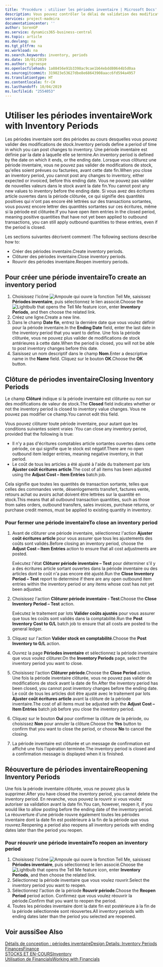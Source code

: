 ```yaml
---
title: 'Procédure : utiliser les périodes inventaire | Microsoft Docs'
description: Vous pouvez contrôler le délai de validation des modifications du stock en définissant des périodes inventaire.
services: project-madeira
documentationcenter: ''
author: SorenGP
ms.service: dynamics365-business-central
ms.topic: article
ms.devlang: na
ms.tgt_pltfrm: na
ms.workload: na
ms.search.keywords: inventory, periods
ms.date: 10/01/2019
ms.author: sgroespe
ms.openlocfilehash: 1a88456e91b3398ac9cae1b64ebdd80644b5d0aa
ms.sourcegitcommit: 319023e53627dbe8e68643908aacc6fd594a4957
ms.translationtype: HT
ms.contentlocale: fr-CH
ms.lasthandoff: 10/04/2019
ms.locfileid: "2554053"
---
```

# <a name="work-with-inventory-periods"></a><span data-ttu-id="00b55-103">Utiliser les périodes inventaire</span><span class="sxs-lookup"><span data-stu-id="00b55-103">Work with Inventory Periods</span></span>
<span data-ttu-id="00b55-104">Les périodes inventaire sont des périodes au cours desquelles vous pouvez valider des modifications de stock.</span><span class="sxs-lookup"><span data-stu-id="00b55-104">Inventory periods define a period of time in which you can post changes to inventory.</span></span> <span data-ttu-id="00b55-105">Une période inventaire est définie par la date à laquelle elle se termine.</span><span class="sxs-lookup"><span data-stu-id="00b55-105">An inventory period is defined by the date on which it ends, or the ending date.</span></span> <span data-ttu-id="00b55-106">Lorsque vous clôturez une période inventaire, vous ne pouvez pas valider de modifications de stock, qu'elles soient prévues ou facturées, avant cette date fin.</span><span class="sxs-lookup"><span data-stu-id="00b55-106">When you close an inventory period, you cannot post any changes to inventory, either expected or invoiced, before this ending date.</span></span> <span data-ttu-id="00b55-107">Vous ne pouvez pas valider de nouvelles valeurs dans le stock avant la date fin.</span><span class="sxs-lookup"><span data-stu-id="00b55-107">You cannot post any new values to inventory before the ending date.</span></span> <span data-ttu-id="00b55-108">Si vous avez des écritures article ouvertes dans la période clôturée, ce qui signifie des quantités positives qui n'ont pas encore été lettrées sur des transactions sortantes, vous pouvez encore lettrer des quantités sortantes sur ces écritures, même si la période est clôturée.</span><span class="sxs-lookup"><span data-stu-id="00b55-108">If you have open item entries in the closed period, meaning positive quantities that have not yet been applied to outbound transactions, you can still apply outbound quantities to these entries, even if the period is closed.</span></span>  

<span data-ttu-id="00b55-109">Les sections suivantes décrivent comment :</span><span class="sxs-lookup"><span data-stu-id="00b55-109">The following sections describe how to:</span></span>

* <span data-ttu-id="00b55-110">Créer des périodes inventaire.</span><span class="sxs-lookup"><span data-stu-id="00b55-110">Create inventory periods.</span></span>  
* <span data-ttu-id="00b55-111">Clôturer des périodes inventaire.</span><span class="sxs-lookup"><span data-stu-id="00b55-111">Close inventory periods.</span></span>  
* <span data-ttu-id="00b55-112">Rouvrir des périodes inventaire.</span><span class="sxs-lookup"><span data-stu-id="00b55-112">Reopen inventory periods.</span></span>  

## <a name="to-create-an-inventory-period"></a><span data-ttu-id="00b55-113">Pour créer une période inventaire</span><span class="sxs-lookup"><span data-stu-id="00b55-113">To create an inventory period</span></span>  
1. <span data-ttu-id="00b55-114">Choisissez l'icône ![Ampoule qui ouvre la fonction Tell Me](media/ui-search/search_small.png "Dites-moi ce que vous voulez faire"), saisissez **Périodes inventaire**, puis sélectionnez le lien associé.</span><span class="sxs-lookup"><span data-stu-id="00b55-114">Choose the ![Lightbulb that opens the Tell Me feature](media/ui-search/search_small.png "Tell me what you want to do") icon, enter **Inventory Periods**, and then choose the related link.</span></span>  
2. <span data-ttu-id="00b55-115">Créez une ligne.</span><span class="sxs-lookup"><span data-stu-id="00b55-115">Create a new line.</span></span>  
3. <span data-ttu-id="00b55-116">Dans le champ **Date fin**, entrez la dernière date que vous voulez définir pour la période inventaire.</span><span class="sxs-lookup"><span data-stu-id="00b55-116">In the **Ending Date** field, enter the last date in the inventory period that you want to define.</span></span> <span data-ttu-id="00b55-117">Une fois la période clôturée, vous ne pouvez plus valider de modifications de stock antérieures à cette date.</span><span class="sxs-lookup"><span data-stu-id="00b55-117">When the period is closed, you will not be able to post inventory changes before this date.</span></span>  
4. <span data-ttu-id="00b55-118">Saisissez un nom descriptif dans le champ **Nom**.</span><span class="sxs-lookup"><span data-stu-id="00b55-118">Enter a descriptive name in the **Name** field.</span></span> <span data-ttu-id="00b55-119">Cliquez sur le bouton **OK**.</span><span class="sxs-lookup"><span data-stu-id="00b55-119">Choose the **OK** button.</span></span>  

## <a name="closing-inventory-periods"></a><span data-ttu-id="00b55-120">Clôture de périodes inventaire</span><span class="sxs-lookup"><span data-stu-id="00b55-120">Closing Inventory Periods</span></span>  
<span data-ttu-id="00b55-121">Le champ **Clôturé** indique si la période inventaire est clôturée ou non sur des modifications de valeur de stock.</span><span class="sxs-lookup"><span data-stu-id="00b55-121">The **Closed** field indicates whether or not the inventory period is closed to inventory value changes.</span></span> <span data-ttu-id="00b55-122">Vous ne pouvez pas modifier ce champ.</span><span class="sxs-lookup"><span data-stu-id="00b55-122">You cannot edit this field.</span></span>  

<span data-ttu-id="00b55-123">Vous pouvez clôturer toute période inventaire, pour autant que les conditions suivantes soient vraies :</span><span class="sxs-lookup"><span data-stu-id="00b55-123">You can close any inventory period, provided that the following is true:</span></span>  

* <span data-ttu-id="00b55-124">Il n'y a pas d'écritures comptables article sortantes ouvertes dans cette période, ce qui signifie que le stock est négatif.</span><span class="sxs-lookup"><span data-stu-id="00b55-124">There are no open outbound item ledger entries, meaning negative inventory, in that period.</span></span>  
* <span data-ttu-id="00b55-125">Le coût de tous les articles a été ajusté à l'aide du traitement par lots **Ajuster coût écritures article**.</span><span class="sxs-lookup"><span data-stu-id="00b55-125">The cost of all items has been adjusted using the **Adjust Cost – Item Entries** batch job.</span></span>  

<span data-ttu-id="00b55-126">Cela signifie que toutes les quantités de transaction sortante, telles que celles des commandes vente, désenlogements transfert, factures vente, retours achat ou avoirs achat doivent être lettrées sur la quantité en stock.</span><span class="sxs-lookup"><span data-stu-id="00b55-126">This means that all outbound transaction quantities, such as those from sales orders, outbound transfers, sales invoices, purchase returns, or purchase credit memos, must be applied to existing quantity in inventory.</span></span>  

### <a name="to-close-an-inventory-period"></a><span data-ttu-id="00b55-127">Pour fermer une période inventaire</span><span class="sxs-lookup"><span data-stu-id="00b55-127">To close an inventory period</span></span>  
1. <span data-ttu-id="00b55-128">Avant de clôturer une période inventaire, sélectionnez l'action **Ajuster coût écritures article** pour vous assurer que tous les ajustements des coûts sont validés.</span><span class="sxs-lookup"><span data-stu-id="00b55-128">Before closing an inventory period, choose the **Adjust Cost – Item Entries** action to ensure that all cost adjustments are posted.</span></span>

     <span data-ttu-id="00b55-129">Exécutez l'état **Clôturer période inventaire – Test** pour déterminer s'il y a des écritures article sortant ouvertes dans la période inventaire ou des articles dont le coût n'a pas encore été ajusté.</span><span class="sxs-lookup"><span data-stu-id="00b55-129">Run the **Close Inventory Period – Test** report to determine if there are any open outbound item entries within the inventory period or any items whose cost has not yet been adjusted.</span></span>  
2. <span data-ttu-id="00b55-130">Choisissez l'action **Clôturer période inventaire - Test**.</span><span class="sxs-lookup"><span data-stu-id="00b55-130">Choose the **Close Inventory Period – Test** action.</span></span>  

     <span data-ttu-id="00b55-131">Exécutez le traitement par lots **Valider coûts ajustés** pour vous assurer que tous les coûts sont validés dans la comptabilité.</span><span class="sxs-lookup"><span data-stu-id="00b55-131">Run the **Post Inventory Cost to G/L** batch job to ensure that all costs are posted to the general ledger.</span></span>  
3. <span data-ttu-id="00b55-132">Cliquez sur l'action **Valider stock en comptabilité**.</span><span class="sxs-lookup"><span data-stu-id="00b55-132">Choose the **Post Inventory to G/L** action.</span></span>  
4. <span data-ttu-id="00b55-133">Ouvrez la page **Périodes inventaire** et sélectionnez la période inventaire que vous voulez clôturer.</span><span class="sxs-lookup"><span data-stu-id="00b55-133">On the **Inventory Periods** page, select the inventory period you want to close.</span></span>  
5. <span data-ttu-id="00b55-134">Choisissez l'action **Clôturer période**.</span><span class="sxs-lookup"><span data-stu-id="00b55-134">Choose the **Close Period** action.</span></span> <span data-ttu-id="00b55-135">Une fois la période inventaire clôturée, vous ne pouvez pas valider de modifications de stock avant la date de fin.</span><span class="sxs-lookup"><span data-stu-id="00b55-135">After the inventory period has been closed, you cannot post inventory changes before the ending date.</span></span> <span data-ttu-id="00b55-136">Le coût de tous les articles doit être ajusté avec le traitement par lots **Ajuster coût écritures article** avant la clôture de la période inventaire.</span><span class="sxs-lookup"><span data-stu-id="00b55-136">The cost of all items must be adjusted with the **Adjust Cost – Item Entries** batch job before you close the inventory period.</span></span>  
6. <span data-ttu-id="00b55-137">Cliquez sur le bouton **Oui** pour confirmer la clôture de la période, ou choisissez **Non** pour annuler la clôture.</span><span class="sxs-lookup"><span data-stu-id="00b55-137">Choose the **Yes** button to confirm that you want to close the period, or choose **No** to cancel the closing.</span></span>  
7. <span data-ttu-id="00b55-138">La période inventaire est clôturée et un message de confirmation est affiché une fois l'opération terminée.</span><span class="sxs-lookup"><span data-stu-id="00b55-138">The inventory period is closed and a confirmation message is displayed when it is finished.</span></span>  

## <a name="reopening-inventory-periods"></a><span data-ttu-id="00b55-139">Réouverture de périodes inventaire</span><span class="sxs-lookup"><span data-stu-id="00b55-139">Reopening Inventory Periods</span></span>  
<span data-ttu-id="00b55-140">Une fois la période inventaire clôturée, vous ne pouvez plus la supprimer.</span><span class="sxs-lookup"><span data-stu-id="00b55-140">After you have closed the inventory period, you cannot delete the inventory period.</span></span> <span data-ttu-id="00b55-141">En revanche, vous pouvez la rouvrir si vous voulez autoriser sa validation avant la date fin.</span><span class="sxs-lookup"><span data-stu-id="00b55-141">You can, however, reopen it, if you would like to allow posting before the ending date of the inventory period.</span></span> <span data-ttu-id="00b55-142">La réouverture d'une période rouvre également toutes les périodes inventaire dont la date fin est postérieure à la fin de la période que vous rouvrez.</span><span class="sxs-lookup"><span data-stu-id="00b55-142">Reopening a period also reopens all inventory periods with ending dates later than the period you reopen.</span></span>  

### <a name="to-reopen-an-inventory-period"></a><span data-ttu-id="00b55-143">Pour réouvrir une période inventaire</span><span class="sxs-lookup"><span data-stu-id="00b55-143">To reopen an inventory period</span></span>  
1. <span data-ttu-id="00b55-144">Choisissez l'icône ![Ampoule qui ouvre la fonction Tell Me](media/ui-search/search_small.png "Dites-moi ce que vous voulez faire"), saisissez **Périodes inventaire**, puis sélectionnez le lien associé.</span><span class="sxs-lookup"><span data-stu-id="00b55-144">Choose the ![Lightbulb that opens the Tell Me feature](media/ui-search/search_small.png "Tell me what you want to do") icon, enter **Inventory Periods**, and then choose the related link.</span></span>  
2. <span data-ttu-id="00b55-145">Sélectionnez la période inventaire que vous voulez rouvrir.</span><span class="sxs-lookup"><span data-stu-id="00b55-145">Select the inventory period you want to reopen.</span></span>  
3. <span data-ttu-id="00b55-146">Sélectionnez l'action de la période **Rouvrir période**.</span><span class="sxs-lookup"><span data-stu-id="00b55-146">Choose the **Reopen Period** period action.</span></span> <span data-ttu-id="00b55-147">Confirmez que vous voulez réouvrir la période.</span><span class="sxs-lookup"><span data-stu-id="00b55-147">Confirm that you want to reopen the period.</span></span>  
4. <span data-ttu-id="00b55-148">Toutes les périodes inventaire dont la date fin est postérieure à la fin de la période sélectionnée sont réouvertes.</span><span class="sxs-lookup"><span data-stu-id="00b55-148">All inventory periods with ending dates later than the period you selected are reopened.</span></span>  

## <a name="see-also"></a><span data-ttu-id="00b55-149">Voir aussi</span><span class="sxs-lookup"><span data-stu-id="00b55-149">See Also</span></span>  
[<span data-ttu-id="00b55-150">Détails de conception : périodes inventaire</span><span class="sxs-lookup"><span data-stu-id="00b55-150">Design Details: Inventory Periods</span></span>](design-details-inventory-periods.md)  
[<span data-ttu-id="00b55-151">Finances</span><span class="sxs-lookup"><span data-stu-id="00b55-151">Finance</span></span>](finance.md)  
[<span data-ttu-id="00b55-152">STOCKS ET EN-COURS</span><span class="sxs-lookup"><span data-stu-id="00b55-152">Inventory</span></span>](inventory-manage-inventory.md)  
[<span data-ttu-id="00b55-153">Utilisation de Financials</span><span class="sxs-lookup"><span data-stu-id="00b55-153">Working with Financials</span></span>](ui-work-product.md)
